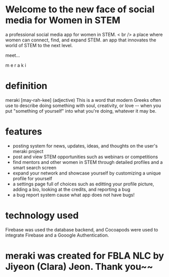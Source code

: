 # Welcome to the new face of social media for Women in STEM

a professional social media app for women in STEM. < br />
a place where women can connect, find, and expand STEM.
an app that innovates the world of STEM to the next level.

meet...

m e r a k i

# definition

meraki [may-rah-kee] (adjective) This is a word that modern Greeks often use to describe doing something with soul, creativity, or love -- when you put "something of yourself" into what you're doing, whatever it may be.

# features
- posting system for news, updates, ideas, and thoughts on the user's meraki project
- post and view STEM opportunities such as webinars or competitions
- find mentors and other women in STEM through detailed profiles and a smart search screen
- expand your network and showcase yourself by customizing a unique profile for yourself
- a settings page full of choices such as editting your profile picture, adding a bio, looking at the credits, and reporting a bug
- a bug report system cause what app does not have bugs!

# technology used
Firebase was used the database backend, and Cocoapods were used to integrate Firebase and a Gooogle Authentication.

# meraki was created for FBLA NLC by Jiyeon (Clara) Jeon. Thank you~~
